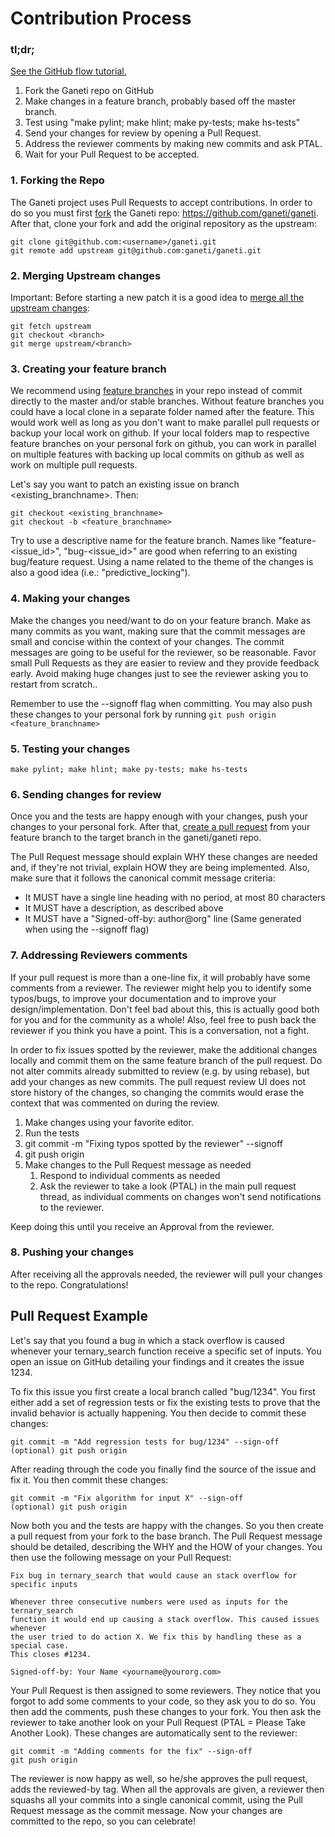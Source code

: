 # Contribution Process

### tl;dr;

[See the GitHub flow tutorial.](https://guides.github.com/introduction/flow/)
1.  Fork the Ganeti repo on GitHub
2.  Make changes in a feature branch, probably based off the master branch.
2.  Test using "make pylint; make hlint; make py-tests; make hs-tests"
3.  Send your changes for review by opening a Pull Request.
4.  Address the reviewer comments by making new commits and ask PTAL.
5.  Wait for your Pull Request to be accepted.

### 1. Forking the Repo

The Ganeti project uses Pull Requests to accept contributions. In order to do so
you must first [fork](https://help.github.com/articles/fork-a-repo/) the Ganeti
repo: https://github.com/ganeti/ganeti. After that, clone your fork and add the
original repository as the upstream:

```
git clone git@github.com:<username>/ganeti.git
git remote add upstream git@github.com:ganeti/ganeti.git
```

### 2. Merging Upstream changes

Important: Before starting a new patch it is a good idea to
[merge all the upstream changes](https://help.github.com/articles/syncing-a-fork/):

```
git fetch upstream
git checkout <branch>
git merge upstream/<branch>
```

### 3. Creating your feature branch
We recommend using
[feature branches](https://www.atlassian.com/git/tutorials/using-branches)
in your repo instead of commit directly to the master and/or stable branches.
Without feature branches you could have a local clone in a separate folder named
after the feature. This would work well as long as you don't want to make
parallel pull requests or backup your local work on github. If your local
folders map to respective feature branches on your personal fork on github, you
can work in parallel on multiple features with backing up local commits on
github as well as work on multiple pull requests.

Let's say you want to patch an existing issue on branch <existing_branchname>.
Then:
```
git checkout <existing_branchname>
git checkout -b <feature_branchname>
```

Try to use a descriptive name for the feature branch. Names like
"feature-<issue_id>", "bug-<issue_id>" are good when referring to an existing
bug/feature request. Using a name related to the theme of the changes is also a
good idea (i.e.: "predictive_locking").

### 4. Making your changes

Make the changes you need/want to do on your feature branch. Make as many
commits as you want, making sure that the commit messages are small and concise
within the context of your changes. The commit messages are going to be useful
for the reviewer, so be reasonable. Favor small Pull Requests as they are easier
to review and they provide feedback early. Avoid making huge changes just to see
the reviewer asking you to restart from scratch..

Remember to use the --signoff flag when committing. You may also push these
changes to your personal fork by running `git push origin <feature_branchname>`

### 5. Testing your changes

`make pylint; make hlint; make py-tests; make hs-tests`

### 6. Sending changes for review

Once you and the tests are happy enough with your changes, push your changes to
your personal fork. After that,
[create a pull request](https://help.github.com/articles/creating-a-pull-request/)
from your feature branch to the target branch in the ganeti/ganeti repo.

The Pull Request message should explain WHY these changes are needed and, if
they're not trivial, explain HOW they are being implemented. Also, make sure
that it follows the canonical commit message criteria: 

* It MUST have a single line heading with no period, at most 80 characters
* It MUST have a description, as described above
* It MUST have a "Signed-off-by: author@org" line (Same generated when using
  the --signoff flag)

### 7. Addressing Reviewers comments
If your pull request is more than a one-line fix, it will probably have some
comments from a reviewer. The reviewer might help you to identify some
typos/bugs, to improve your documentation and to improve your
design/implementation. Don't feel bad about this, this is actually good both for
you and for the community as a whole! Also, feel free to push back the reviewer
if you think you have a point. This is a conversation, not a fight.

In order to fix issues spotted by the reviewer, make the additional changes
locally and commit them on the same feature branch of the pull request.  Do not
alter commits already submitted to review (e.g. by using rebase), but add your
changes as new commits. The pull request review UI does not store history of the
changes, so changing the commits would erase the context that was commented on
during the review.

1.  Make changes using your favorite editor.
2.  Run the tests
3.  git commit -m "Fixing typos spotted by the reviewer" --signoff
4.  git push origin
5.  Make changes to the Pull Request message as needed
    1.  Respond to individual comments as needed
    2.  Ask the reviewer to take a look (PTAL) in the main pull request thread,
        as individual comments on changes won't send notifications to the reviewer.

Keep doing this until you receive an Approval from the reviewer.

### 8. Pushing your changes
After receiving all the approvals needed, the reviewer will pull your changes to
the repo. Congratulations!

## Pull Request Example

Let's say that you found a bug in which a stack overflow is caused whenever your
ternary_search function receive a specific set of inputs. You open an issue on
GitHub detailing your findings and it creates the issue 1234.

To fix this issue you first create a local branch called "bug/1234". You first
either add a set of regression tests or fix the existing tests to prove that the
invalid behavior is actually happening. You then decide to commit these changes:

```
git commit -m "Add regression tests for bug/1234" --sign-off
(optional) git push origin
```
After reading through the code you finally find the source of the issue and fix
it. You then commit these changes:

```
git commit -m "Fix algorithm for input X" --sign-off
(optional) git push origin
```
Now both you and the tests are happy with the changes. So you then create a pull
request from your fork to the base branch. The Pull Request message should be
detailed, describing the WHY and the HOW of your changes. You then use the
following message on your Pull Request:

```
Fix bug in ternary_search that would cause an stack overflow for specific inputs

Whenever three consecutive numbers were used as inputs for the ternary_search
function it would end up causing a stack overflow. This caused issues whenever
the user tried to do action X. We fix this by handling these as a special case.
This closes #1234.

Signed-off-by: Your Name <yourname@yourorg.com>
```
Your Pull Request is then assigned to some reviewers. They notice that you forgot
to add some comments to your code, so they ask you to do so. You then add the
comments, push these changes to your fork. You then ask the reviewer to take
another look on your Pull Request (PTAL = Please Take Another Look). These
changes are automatically sent to the reviewer:

```
git commit -m "Adding comments for the fix" --sign-off
git push origin
```

The reviewer is now happy as well, so he/she approves the pull request, adds the
reviewed-by tag. When all the approvals are given, a reviewer then squashs all
your commits into a single canonical commit, using the Pull Request message as
the commit message. Now your changes are committed to the repo, so you can
celebrate!
